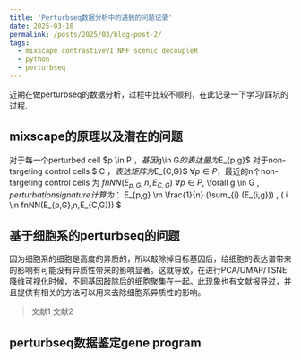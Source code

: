 ```yaml
---
title: 'Perturbseq数据分析中的遇到的问题记录'
date: 2025-03-18
permalink: /posts/2025/03/blog-post-2/
tags:
  - mixscape contrastiveVI NMF scenic decoupleR
  - python
  - perturbseq
---
```


近期在做perturbseq的数据分析，过程中比较不顺利，在此记录一下学习/踩坑的过程.


mixscape的原理以及潜在的问题
----
对于每一个perturbed cell $p \in P $，基因$g\in G$的表达量为$E_{p,g}$
对于non-targeting control cells $ C $，表达矩阵为$E_{C,G}$
$\forall p \in P$，最近的n个non-targeting control cells 为 $fnNN(E_{p,G},n,E_{C,G})$
$\forall p \in P,$ \forall g \in G $, perturbation signature计算为：$ E_{p,g} \m \frac{1}{n} (\sum_{i} (E_{i,g})) , ( i \in fnNN(E_{p,G},n,E_{C,G})) $


基于细胞系的perturbseq的问题
----
因为细胞系的细胞是高度的异质的，所以敲除掉目标基因后，给细胞的表达谱带来的影响有可能没有异质性带来的影响显著。这就导致，在进行PCA/UMAP/TSNE降维可视化时候，不同基因敲除后的细胞聚集在一起。此现象也有文献报导过，并且提供有相关的方法可以用来去除细胞系异质性的影响。
> 文献1
> 文献2



perturbseq数据鉴定gene program
----

